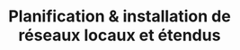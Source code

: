 ---
title: Planification & installation de réseaux locaux et étendus
titre: Planification & installation de réseaux locaux et étendus
identifiant: planification
icon: /img/ico/service3.svg
---
